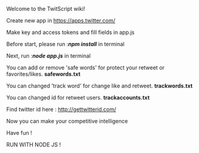 Welcome to the TwitScript wiki!

Create new app in https://apps.twitter.com/

Make key and access tokens and fill fields in app.js

Before start, please run :**_npm install_** in terminal

Next, run :**_node app.js_** in terminal

You can add or remove 'safe words' for protect your retweet or favorites/likes. **safewords.txt**

You can changed 'track word' for change like and retweet. **trackwords.txt**

You can changed id for retweet users. **trackaccounts.txt**

Find twitter id here : http://gettwitterid.com/

Now you can make your competitive intelligence

Have fun !

RUN WITH NODE JS !
